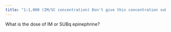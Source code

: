 ```yaml
---
title: "1:1,000 (IM/SC concentration) Don't give this concentration subq in patients with anaphylactic shock, but IM is ok"
---
```

What is the dose of IM or SUBq epinephrine?

